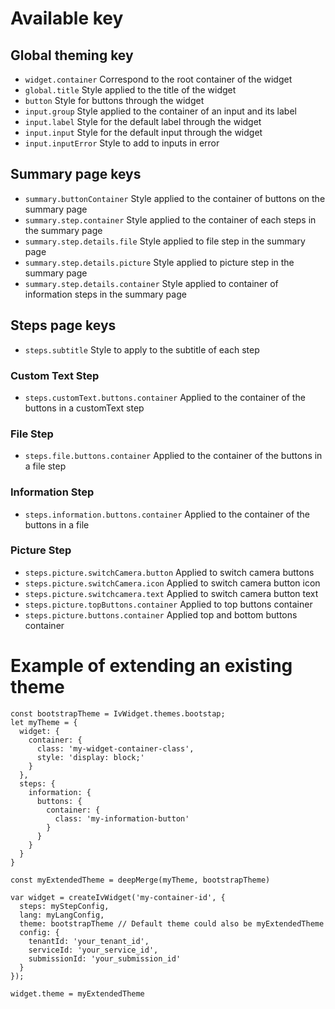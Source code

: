 # Available key

## Global theming key

- `widget.container` Correspond to the root container of the widget
- `global.title` Style applied to the title of the widget
- `button` Style for buttons through the widget
- `input.group` Style applied to the container of an input and its label
- `input.label` Style for the default label through the widget
- `input.input` Style for the default input through the widget
- `input.inputError` Style to add to inputs in error

## Summary page keys

- `summary.buttonContainer` Style applied to the container of buttons on the summary page
- `summary.step.container` Style applied to the container of each steps in the summary page
- `summary.step.details.file` Style applied to file step in the summary page
- `summary.step.details.picture` Style applied to picture step in the summary page
- `summary.step.details.container` Style applied to container of information steps in the summary page

## Steps page keys

- `steps.subtitle` Style to apply to the subtitle of each step

### Custom Text Step

- `steps.customText.buttons.container` Applied to the container of the buttons in a customText step

### File Step

- `steps.file.buttons.container` Applied to the container of the buttons in a file step

### Information Step

- `steps.information.buttons.container` Applied to the container of the buttons in a file

### Picture Step

- `steps.picture.switchCamera.button` Applied to switch camera buttons
- `steps.picture.switchCamera.icon` Applied to switch camera button icon
- `steps.picture.switchcamera.text` Applied to switch camera button text
- `steps.picture.topButtons.container` Applied to top buttons container
- `steps.picture.buttons.container` Applied top and bottom buttons container

# Example of extending an existing theme

```
const bootstrapTheme = IvWidget.themes.bootstap;
let myTheme = {
  widget: {
    container: {
      class: 'my-widget-container-class',
      style: 'display: block;'
    }
  },
  steps: {
    information: {
      buttons: {
        container: {
          class: 'my-information-button'
        }
      }
    }
  }
}

const myExtendedTheme = deepMerge(myTheme, bootstrapTheme)

var widget = createIvWidget('my-container-id', {
  steps: myStepConfig,
  lang: myLangConfig,
  theme: bootstrapTheme // Default theme could also be myExtendedTheme
  config: {
    tenantId: 'your_tenant_id',
    serviceId: 'your_service_id',
    submissionId: 'your_submission_id'
  }
});

widget.theme = myExtendedTheme
```
